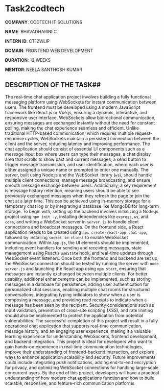 # Task2codtech

**COMPANY**: CODTECH IT SOLUTIONS

**NAME**: BHAVADHARINI C

**INTERN ID**: CT12WLIP

**DOMAIN**: FRONTEND WEB DEVELOPMENT

**DURATION**: 12 WEEKS

**MENTOR**: NEELA SANTHOSH KUMAR

## DESCRIPTION OF THE TASK##
The real-time chat application project involves building a fully functional messaging platform using WebSockets for instant communication between users. The frontend must be developed using a modern JavaScript framework like React.js or Vue.js, ensuring a dynamic, interactive, and responsive user interface. WebSockets allow bidirectional communication, ensuring messages are exchanged instantly without the need for constant polling, making the chat experience seamless and efficient. Unlike traditional HTTP-based communication, which requires multiple request-response cycles, WebSockets maintain a persistent connection between the client and the server, reducing latency and improving performance. The chat application should consist of essential UI components such as a message input box where users can type their messages, a chat display area that scrolls to show past and current messages, a send button to trigger message transmission, and user identification, where each user is either assigned a unique name or prompted to enter one manually. The server, built using Node.js and the WebSocket library (`ws`), should handle multiple client connections, manage message broadcasting, and ensure smooth message exchange between users. Additionally, a key requirement is message history retention, meaning users should be able to see previously exchanged messages when they refresh the page or join the chat at a later time. This can be achieved using in-memory storage for a temporary chat log or by integrating a database like MongoDB for long-term storage. To begin with, setting up the backend involves initializing a Node.js project using `npm init -y`, installing dependencies like `express`, `ws`, and `cors`, and writing a WebSocket server in `server.js` to handle client connections and broadcast messages. On the frontend side, a React application needs to be created using `npx create-react-app chat-app`, followed by installing `socket.io-client` to enable WebSocket communication. Within `App.js`, the UI elements should be implemented, including event handlers for sending and receiving messages, state management using React’s `useState` hook, and real-time updates through WebSocket event listeners. Once both the frontend and backend are set up, the WebSocket connection should be tested by running the server with `node server.js` and launching the React app using `npm start`, ensuring that messages are instantly exchanged between multiple clients. For better usability, additional enhancements can be implemented, such as storing messages in a database for persistence, adding user authentication for personalized chat sessions, enabling multiple chat rooms for structured conversations, integrating typing indicators to show when a user is composing a message, and providing read receipts to indicate when a message has been seen by the recipient. Security considerations such as input validation, prevention of cross-site scripting (XSS), and rate limiting should also be implemented to protect the application from potential vulnerabilities. The successful completion of this project will result in a fully operational chat application that supports real-time communication, message history, and an engaging user experience, making it a valuable learning experience for understanding WebSockets, frontend development, and backend integration. This project is ideal for developers who want to gain hands-on experience in real-time communication technologies, improve their understanding of frontend-backend interaction, and explore ways to enhance application scalability and security. Future improvements could include integrating push notifications, adding end-to-end encryption for privacy, and optimizing WebSocket connections for handling large-scale concurrent users. By the end of this project, developers will have a practical understanding of how modern chat applications function and how to build scalable, responsive, and feature-rich communication platforms.
